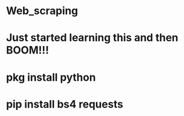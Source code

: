 # Web_scraping
# Just started learning this and then  BOOM!!!
# pkg install python

# pip install bs4 requests
